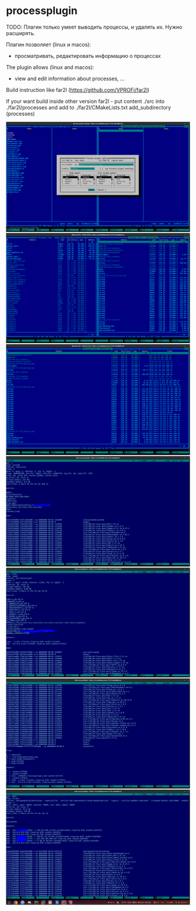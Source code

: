 # processplugin

TODO:
Плагин только умеет выводить процессы, и удалять их. Нужно расширять.

Плагин позволяет (linux и macos):
 * просматривать, редактировать информацию о процессах

The plugin allows (linux and macos):
  * view and edit information about processes, ...

Build instruction like far2l (https://github.com/VPROFi/far2l)

If your want build inside other version far2l - put content ./src into ./far2l/processes and add to ./far2l/CMakeLists.txt add_subdirectory (processes)

![](img/1.png)
![](img/2.png)
![](img/3.png)
![](img/4.png)
![](img/5.png)
![](img/6.png)
![](img/7.png)
